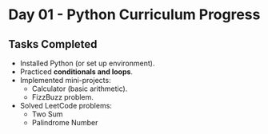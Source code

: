 # Day 01 - Python Curriculum Progress 

## Tasks Completed
- Installed Python (or set up environment).
- Practiced **conditionals and loops**.
- Implemented mini-projects:
  - Calculator (basic arithmetic).
  - FizzBuzz problem.
- Solved LeetCode problems:
  - Two Sum
  - Palindrome Number
